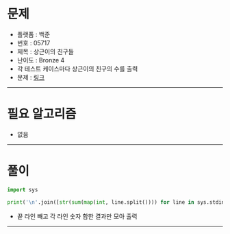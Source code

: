 # 문제
- 플랫폼 : 백준
- 번호 : 05717
- 제목 : 상근이의 친구들
- 난이도 : Bronze 4
- 각 테스트 케이스마다 상근이의 친구의 수를 출력
- 문제 : <a href="https://www.acmicpc.net/problem/5717" target="_blank">링크</a>

---

# 필요 알고리즘
- 없음

---

# 풀이
```python
import sys

print('\n'.join([str(sum(map(int, line.split()))) for line in sys.stdin.buffer.read().splitlines()[:-1]]))
```
- 끝 라인 빼고 각 라인 숫자 합한 결과만 모아 출력

---
